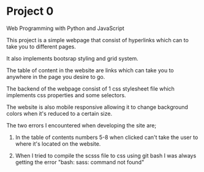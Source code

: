# Project 0

Web Programming with Python and JavaScript

This project is a simple webpage that consist of hyperlinks which can to take you to different pages.

It also implements bootsrap styling and grid system.

The table of content in the website are links which can take you to anywhere in the page you desire to go. 

The backend of the webpage consist of 1 css stylesheet file which implements css properties and some selectors.

The website is also mobile responsive allowing it to change background colors when it's reduced to a certain size.

The two errors I encountered when developing the site are;

1. In the table of contents numbers 5-8 when clicked can't take the user to where it's located on the website.

2. When I tried to compile the scsss file to css using git bash I was always getting the error "bash: sass: command not found"